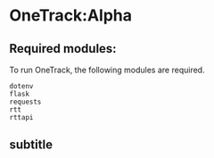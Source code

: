 OneTrack:Alpha
========

Required modules:
-----------------

To run OneTrack, the following modules are required.

    dotenv
    flask
    requests
    rtt
    rttapi
subtitle
--------
